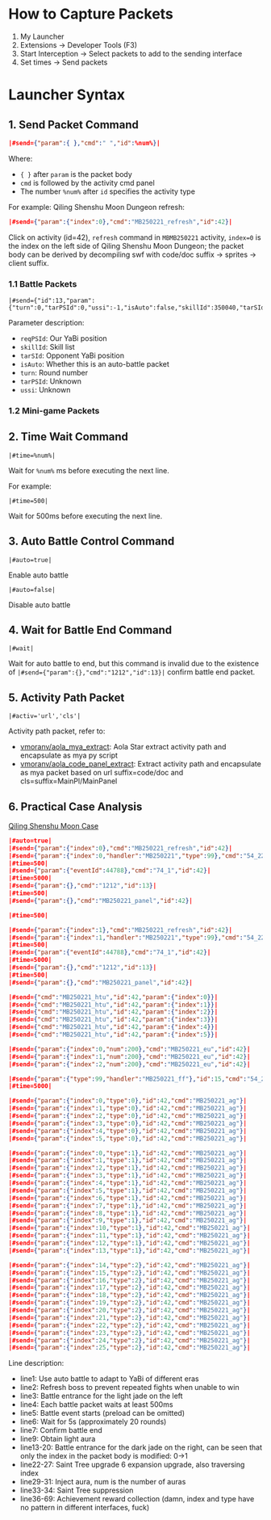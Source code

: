 # How to Capture Packets

1. My Launcher
2. Extensions -> Developer Tools (F3)
3. Start Interception -> Select packets to add to the sending interface
4. Set times -> Send packets

# Launcher Syntax

## 1. Send Packet Command

```json
|#send={"param":{ },"cmd":" ","id":%num%}|
```

Where:

- `{ }` after `param` is the packet body
- `cmd` is followed by the activity cmd panel
- The number `%num%` after `id` specifies the activity type

For example: Qiling Shenshu Moon Dungeon refresh:

```json
|#send={"param":{"index":0},"cmd":"MB250221_refresh","id":42}|
```

Click on activity (id=42), `refresh` command in `MBMB250221` activity, `index=0` is the index on the left side of Qiling Shenshu Moon Dungeon; the packet body can be derived by decompiling swf with code/doc suffix -> sprites -> client suffix.

### 1.1 Battle Packets

```
|#send={"id":13,"param":{"turn":0,"tarPSId":0,"ussi":-1,"isAuto":false,"skillId":350040,"tarSId":11,"reqPSId":0},"cmd":"1401"}|
```

Parameter description:

- `reqPSId`: Our YaBi position
- `skillId`: Skill list
- `tarSId`: Opponent YaBi position
- `isAuto`: Whether this is an auto-battle packet
- `turn`: Round number
- `tarPSId`: Unknown
- `ussi`: Unknown

### 1.2 Mini-game Packets

## 2. Time Wait Command

```
|#time=%num%|
```

Wait for `%num%` ms before executing the next line.

For example:

```
|#time=500|
```

Wait for 500ms before executing the next line.

## 3. Auto Battle Control Command

```
|#auto=true|
```

Enable auto battle

```
|#auto=false|
```

Disable auto battle

## 4. Wait for Battle End Command

```
|#wait|
```

Wait for auto battle to end, but this command is invalid due to the existence of `|#send={"param":{},"cmd":"1212","id":13}|` confirm battle end packet.

## 5. Activity Path Packet

```
|#activ='url','cls'|
```

Activity path packet, refer to:

- [vmoranv/aola_mya_extract](https://github.com/vmoranv/aola_mya_extract): Aola Star extract activity path and encapsulate as mya py script
- [vmoranv/aola_code_panel_extract](https://github.com/vmoranv/aola_code_panel_extract): Extract activity path and encapsulate as mya packet based on url suffix=code/doc and cls=suffix=MainPl/MainPanel

## 6. Practical Case Analysis

[Qiling Shenshu Moon Case](<https://github.com/vmoranv/aolamya/blob/master/%E5%A5%87%E7%81%B5%E7%A5%9E%E6%A0%91/%E5%A5%87%E7%81%B5%E7%A5%9E%E6%A0%91%E6%9C%88%E5%89%AF%E6%9C%AC(%E7%99%BE%E7%94%B0%E5%BC%B1%E6%99%BA%E7%A8%8B%E5%BA%8F%E7%8C%BFindex%E5%92%8Ctype%E6%95%B0%E5%AD%97%E9%83%BD%E4%B8%8D%E4%BC%9A%E5%A1%AB%E8%8D%89%2C%E8%87%B3%E5%B0%911500%E4%B8%AA%E5%8C%85%E5%85%B3%E6%88%98%E6%96%97%E5%8A%A8%E7%94%BB).mya>)

```json
|#auto=true|
|#send={"param":{"index":0},"cmd":"MB250221_refresh","id":42}|
|#send={"param":{"index":0,"handler":"MB250221","type":99},"cmd":"54_22","id":15}|
|#time=500|
|#send={"param":{"eventId":44788},"cmd":"74_1","id":42}|
|#time=5000|
|#send={"param":{},"cmd":"1212","id":13}|
|#time=500|
|#send={"param":{},"cmd":"MB250221_panel","id":42}|

|#time=500|

|#send={"param":{"index":1},"cmd":"MB250221_refresh","id":42}|
|#send={"param":{"index":1,"handler":"MB250221","type":99},"cmd":"54_22","id":15}|
|#time=500|
|#send={"param":{"eventId":44788},"cmd":"74_1","id":42}|
|#time=5000|
|#send={"param":{},"cmd":"1212","id":13}|
|#time=500|
|#send={"param":{},"cmd":"MB250221_panel","id":42}|

|#send={"cmd":"MB250221_htu","id":42,"param":{"index":0}}|
|#send={"cmd":"MB250221_htu","id":42,"param":{"index":1}}|
|#send={"cmd":"MB250221_htu","id":42,"param":{"index":2}}|
|#send={"cmd":"MB250221_htu","id":42,"param":{"index":3}}|
|#send={"cmd":"MB250221_htu","id":42,"param":{"index":4}}|
|#send={"cmd":"MB250221_htu","id":42,"param":{"index":5}}|

|#send={"param":{"index":0,"num":200},"cmd":"MB250221_eu","id":42}|
|#send={"param":{"index":1,"num":200},"cmd":"MB250221_eu","id":42}|
|#send={"param":{"index":2,"num":200},"cmd":"MB250221_eu","id":42}|

|#send={"param":{"type":99,"handler":"MB250221_ff"},"id":15,"cmd":"54_22"}|
|#time=5000|

|#send={"param":{"index":0,"type":0},"id":42,"cmd":"MB250221_ag"}|
|#send={"param":{"index":1,"type":0},"id":42,"cmd":"MB250221_ag"}|
|#send={"param":{"index":2,"type":0},"id":42,"cmd":"MB250221_ag"}|
|#send={"param":{"index":3,"type":0},"id":42,"cmd":"MB250221_ag"}|
|#send={"param":{"index":4,"type":0},"id":42,"cmd":"MB250221_ag"}|
|#send={"param":{"index":5,"type":0},"id":42,"cmd":"MB250221_ag"}|

|#send={"param":{"index":0,"type":1},"id":42,"cmd":"MB250221_ag"}|
|#send={"param":{"index":1,"type":1},"id":42,"cmd":"MB250221_ag"}|
|#send={"param":{"index":2,"type":1},"id":42,"cmd":"MB250221_ag"}|
|#send={"param":{"index":3,"type":1},"id":42,"cmd":"MB250221_ag"}|
|#send={"param":{"index":4,"type":1},"id":42,"cmd":"MB250221_ag"}|
|#send={"param":{"index":5,"type":1},"id":42,"cmd":"MB250221_ag"}|
|#send={"param":{"index":6,"type":1},"id":42,"cmd":"MB250221_ag"}|
|#send={"param":{"index":7,"type":1},"id":42,"cmd":"MB250221_ag"}|
|#send={"param":{"index":8,"type":1},"id":42,"cmd":"MB250221_ag"}|
|#send={"param":{"index":9,"type":1},"id":42,"cmd":"MB250221_ag"}|
|#send={"param":{"index":10,"type":1},"id":42,"cmd":"MB250221_ag"}|
|#send={"param":{"index":11,"type":1},"id":42,"cmd":"MB250221_ag"}|
|#send={"param":{"index":12,"type":1},"id":42,"cmd":"MB250221_ag"}|
|#send={"param":{"index":13,"type":1},"id":42,"cmd":"MB250221_ag"}|

|#send={"param":{"index":14,"type":2},"id":42,"cmd":"MB250221_ag"}|
|#send={"param":{"index":15,"type":2},"id":42,"cmd":"MB250221_ag"}|
|#send={"param":{"index":16,"type":2},"id":42,"cmd":"MB250221_ag"}|
|#send={"param":{"index":17,"type":2},"id":42,"cmd":"MB250221_ag"}|
|#send={"param":{"index":18,"type":2},"id":42,"cmd":"MB250221_ag"}|
|#send={"param":{"index":19,"type":2},"id":42,"cmd":"MB250221_ag"}|
|#send={"param":{"index":20,"type":2},"id":42,"cmd":"MB250221_ag"}|
|#send={"param":{"index":21,"type":2},"id":42,"cmd":"MB250221_ag"}|
|#send={"param":{"index":22,"type":2},"id":42,"cmd":"MB250221_ag"}|
|#send={"param":{"index":23,"type":2},"id":42,"cmd":"MB250221_ag"}|
|#send={"param":{"index":24,"type":2},"id":42,"cmd":"MB250221_ag"}|
|#send={"param":{"index":25,"type":2},"id":42,"cmd":"MB250221_ag"}|
```

Line description:

- line1: Use auto battle to adapt to YaBi of different eras
- line2: Refresh boss to prevent repeated fights when unable to win
- line3: Battle entrance for the light jade on the left
- line4: Each battle packet waits at least 500ms
- line5: Battle event starts (preload can be omitted)
- line6: Wait for 5s (approximately 20 rounds)
- line7: Confirm battle end
- line9: Obtain light aura
- line13-20: Battle entrance for the dark jade on the right, can be seen that only the index in the packet body is modified: 0->1
- line22-27: Saint Tree upgrade 6 expansion upgrade, also traversing index
- line29-31: Inject aura, num is the number of auras
- line33-34: Saint Tree suppression
- line36-69: Achievement reward collection (damn, index and type have no pattern in different interfaces, fuck)
